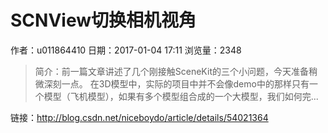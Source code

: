# SCNView切换相机视角
作者：u011864410
日期：2017-01-04 17:11
浏览量：2348
> 简介：前一篇文章讲述了几个刚接触SceneKit的三个小问题，今天准备稍微深刻一点。
在3D模型中，实际的项目中并不会像demo中的那样只有一个模型（飞机模型），如果有多个模型组合成的一个大模型，我们如何完...

 链接：http://blog.csdn.net/niceboydo/article/details/54021364

